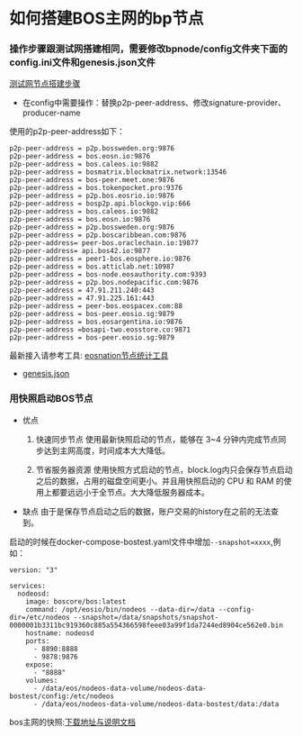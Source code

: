 # 如何搭建BOS主网的bp节点

### 操作步骤跟测试网搭建相同，需要修改bpnode/config文件夹下面的config.ini文件和genesis.json文件

[测试网节点搭建步骤](https://github.com/boscore/bos-testnet/blob/master/README.md)

- 在config中需要操作：替换p2p-peer-address、修改signature-provider、producer-name

使用的p2p-peer-address如下：
```
p2p-peer-address = p2p.bossweden.org:9876
p2p-peer-address = bos.eosn.io:9876
p2p-peer-address = bos.caleos.io:9882
p2p-peer-address = bosmatrix.blockmatrix.network:13546
p2p-peer-address = bos-peer.meet.one:9876
p2p-peer-address = bos.tokenpocket.pro:9376
p2p-peer-address = p2p.bos.eosrio.io:9876
p2p-peer-address = bosp2p.api.blockgo.vip:666
p2p-peer-address = bos.caleos.io:9882
p2p-peer-address = bos.eosn.io:9876
p2p-peer-address = p2p.bossweden.org:9876
p2p-peer-address = p2p.boscaribbean.com:9876
p2p-peer-address= peer-bos.oraclechain.io:19877
p2p-peer-address= api.bos42.io:9877
p2p-peer-address = peer1-bos.eosphere.io:9876
p2p-peer-address = bos.atticlab.net:10987
p2p-peer-address = bos-node.eosauthority.com:9393
p2p-peer-address = p2p.bos.nodepacific.com:9876
p2p-peer-address = 47.91.211.240:443
p2p-peer-address = 47.91.225.161:443
p2p-peer-address = peer-bos.eospacex.com:88
p2p-peer-address = bos-peer.eosio.sg:9879
p2p-peer-address = bos.eosargentina.io:9876
p2p-peer-address =bosapi-two.eosstore.co:9871
p2p-peer-address = bos-peer.eosio.sg:9879
```
最新接入请参考工具: [eosnation节点统计工具](https://validate.eosnation.io/bos/reports/endpoints.html)


- [genesis.json](https://github.com/boscore/bosres/blob/master/genesis.json)


### 用快照启动BOS节点

- 优点
  1. 快速同步节点
  使用最新快照启动的节点，能够在 3~4 分钟内完成节点同步达到主网高度，时间成本大大降低。
  
  2. 节省服务器资源
  使用快照方式启动的节点，block.log内只会保存节点启动之后的数据，占用的磁盘空间更小。并且用快照启动的 CPU 和 RAM 的使用上都要远远小于全节点。大大降低服务器成本。

- 缺点
  由于是保存节点启动之后的数据，账户交易的history在之前的无法查到。


启动的时候在docker-compose-bostest.yaml文件中增加```--snapshot=xxxx```,例如：
```
version: "3"

services:
  nodeosd:
    image: boscore/bos:latest
    command: /opt/eosio/bin/nodeos --data-dir=/data --config-dir=/etc/nodeos --snapshot=/data/snapshots/snapshot-0000001b3311bc919360c885a554366598feee03a99f1da7244ed8904ce562e0.bin
    hostname: nodeosd
    ports:
      - 8890:8888
      - 9878:9876
    expose:
      - "8888"
    volumes:
      - /data/eos/nodeos-data-volume/nodeos-data-bostest/config:/etc/nodeos
      - /data/eos/nodeos-data-volume/nodeos-data-bostest/data:/data
```

bos主网的快照:[下载地址与说明文档](https://eosnode.tools/snapshots/bos)
